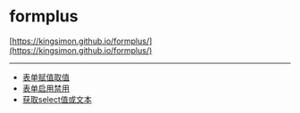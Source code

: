 
# formplus
 [https://kingsimon.github.io/formplus/](https://kingsimon.github.io/formplus/)

---
 - [表单赋值取值](docs/exp1.html)
 - [表单启用禁用](docs/exp2.html)
 - [获取select值或文本](docs/exp3.html)
